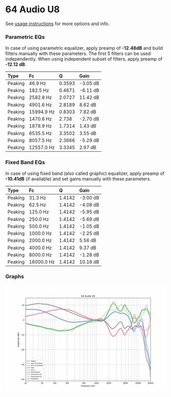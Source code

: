 # 64 Audio U8
See [usage instructions](https://github.com/jaakkopasanen/AutoEq#usage) for more options and info.

### Parametric EQs
In case of using parametric equalizer, apply preamp of **-12.48dB** and build filters manually
with these parameters. The first 5 filters can be used independently.
When using independent subset of filters, apply preamp of **-12.12 dB**.

| Type    | Fc         |      Q | Gain     |
|:--------|:-----------|:-------|:---------|
| Peaking | 46.9 Hz    | 0.3593 | -3.05 dB |
| Peaking | 182.5 Hz   | 0.4671 | -6.11 dB |
| Peaking | 2582.8 Hz  | 2.0727 | 11.42 dB |
| Peaking | 4901.6 Hz  | 2.8189 | 8.62 dB  |
| Peaking | 15994.9 Hz | 0.8303 | 7.82 dB  |
| Peaking | 1470.6 Hz  | 2.738  | -2.70 dB |
| Peaking | 1878.9 Hz  | 1.7314 | 1.43 dB  |
| Peaking | 6535.5 Hz  | 3.3502 | 3.55 dB  |
| Peaking | 8057.5 Hz  | 2.3666 | -5.29 dB |
| Peaking | 12557.0 Hz | 3.3345 | 2.97 dB  |

### Fixed Band EQs
In case of using fixed band (also called graphic) equalizer, apply preamp of **-10.41dB**
(if available) and set gains manually with these parameters.

| Type    | Fc         |      Q | Gain     |
|:--------|:-----------|:-------|:---------|
| Peaking | 31.3 Hz    | 1.4142 | -3.00 dB |
| Peaking | 62.5 Hz    | 1.4142 | -4.08 dB |
| Peaking | 125.0 Hz   | 1.4142 | -5.95 dB |
| Peaking | 250.0 Hz   | 1.4142 | -5.69 dB |
| Peaking | 500.0 Hz   | 1.4142 | -1.05 dB |
| Peaking | 1000.0 Hz  | 1.4142 | -2.25 dB |
| Peaking | 2000.0 Hz  | 1.4142 | 5.56 dB  |
| Peaking | 4000.0 Hz  | 1.4142 | 9.37 dB  |
| Peaking | 8000.0 Hz  | 1.4142 | -1.28 dB |
| Peaking | 16000.0 Hz | 1.4142 | 10.16 dB |

### Graphs
![](./64%20Audio%20U8.png)